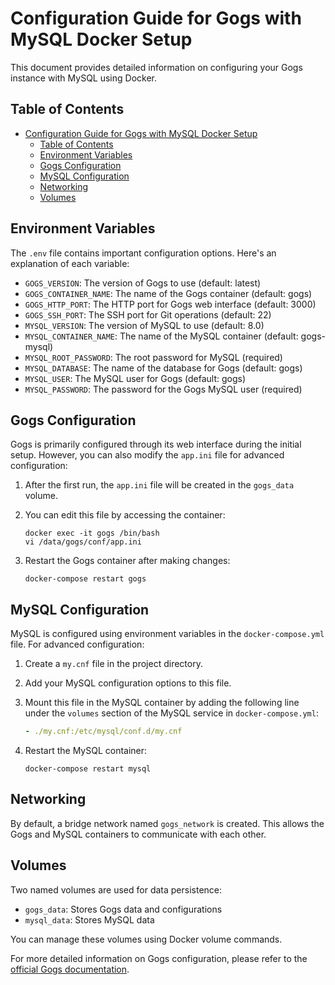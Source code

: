 # Configuration Guide for Gogs with MySQL Docker Setup

This document provides detailed information on configuring your Gogs instance with MySQL using Docker.

## Table of Contents

- [Configuration Guide for Gogs with MySQL Docker Setup](#configuration-guide-for-gogs-with-mysql-docker-setup)
  - [Table of Contents](#table-of-contents)
  - [Environment Variables](#environment-variables)
  - [Gogs Configuration](#gogs-configuration)
  - [MySQL Configuration](#mysql-configuration)
  - [Networking](#networking)
  - [Volumes](#volumes)

## Environment Variables

The `.env` file contains important configuration options. Here's an explanation of each variable:

- `GOGS_VERSION`: The version of Gogs to use (default: latest)
- `GOGS_CONTAINER_NAME`: The name of the Gogs container (default: gogs)
- `GOGS_HTTP_PORT`: The HTTP port for Gogs web interface (default: 3000)
- `GOGS_SSH_PORT`: The SSH port for Git operations (default: 22)
- `MYSQL_VERSION`: The version of MySQL to use (default: 8.0)
- `MYSQL_CONTAINER_NAME`: The name of the MySQL container (default: gogs-mysql)
- `MYSQL_ROOT_PASSWORD`: The root password for MySQL (required)
- `MYSQL_DATABASE`: The name of the database for Gogs (default: gogs)
- `MYSQL_USER`: The MySQL user for Gogs (default: gogs)
- `MYSQL_PASSWORD`: The password for the Gogs MySQL user (required)

## Gogs Configuration

Gogs is primarily configured through its web interface during the initial setup. However, you can also modify the `app.ini` file for advanced configuration:

1. After the first run, the `app.ini` file will be created in the `gogs_data` volume.
2. You can edit this file by accessing the container:

   ```
   docker exec -it gogs /bin/bash
   vi /data/gogs/conf/app.ini
   ```

3. Restart the Gogs container after making changes:

   ```
   docker-compose restart gogs
   ```

## MySQL Configuration

MySQL is configured using environment variables in the `docker-compose.yml` file. For advanced configuration:

1. Create a `my.cnf` file in the project directory.
2. Add your MySQL configuration options to this file.
3. Mount this file in the MySQL container by adding the following line under the `volumes` section of the MySQL service in `docker-compose.yml`:

   ```yaml
   - ./my.cnf:/etc/mysql/conf.d/my.cnf
   ```

4. Restart the MySQL container:

   ```
   docker-compose restart mysql
   ```

## Networking

By default, a bridge network named `gogs_network` is created. This allows the Gogs and MySQL containers to communicate with each other.

## Volumes

Two named volumes are used for data persistence:

- `gogs_data`: Stores Gogs data and configurations
- `mysql_data`: Stores MySQL data

You can manage these volumes using Docker volume commands.

For more detailed information on Gogs configuration, please refer to the [official Gogs documentation](https://gogs.io/docs/installation/configuration_and_run.html).
